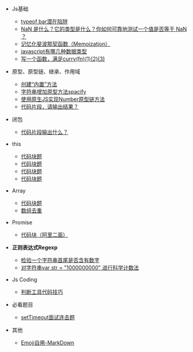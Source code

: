 * Js基础
  * [<span></span>typeof bar潜在陷阱 <i class='iconS'></i><i class='iconS'></i><i class='iconS'></i>](basic.md)
  * [NaN 是什么？它的类型是什么？你如何可靠地测试一个值是否等于 NaN ？](js-nan.md)
  * [<span></span>记忆化斐波那契函数（Memoization）](js-memoi.md)
  * [javascript有哪几种数据类型](js-1-2.md)
  * [写一个函数，满足curry(fn)(1)(2)(3)](js-1-3.md)

* 原型、原型链、继承、作用域
  * [创建“内置”方法 <i class='iconS'></i><i class='iconS'></i>](js-1-1.md)
  * [字符串增加原型方法spacify](string-1.md)
  * [使用原生JS实现Number原型链方法](js-1-4.md)
  * [代码片段，请输出结果？](js-1-5.md)

* 闭包
  * [<span></span>代码片段输出什么？<i class='iconS'></i><i class='iconS'></i>](bb-1.md)

* this
  * [代码块题 <i class='iconS'></i><i class='iconS'></i><i class='iconS'></i>](this-1.md)
  * [代码块题](this-2.md)
  * [代码块题](this-3.md)
  * [代码块题](this-4.md)
  
* Array
  * [代码块题](array-1.md)
  * [数组去重](array-2.md)

* Promise
  * [<span></span>代码块（阿里二面）<span class="new"></span>](promise-1.md)

* <strong>正则表达式Regexp</strong>
  * [检验一个字符串首尾是否含有数字 <i class='iconS'></i><i class='iconS'></i>](regexp/regexp-1.md)
  * [<span></span>对字符串var str = "1000000000" 进行科学计数法](regexp/regexp-2.md)

* Js Coding
  * [判断工具代码技巧](codes.md)

* 必看题目
  * [setTimeout面试连击题](important-1.md)

* 其他
  * [Emoji自用-MarkDown](emoji.md)